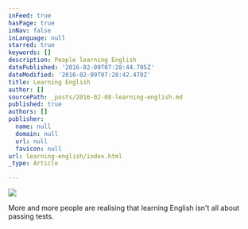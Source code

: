 ```yaml
---
inFeed: true
hasPage: true
inNav: false
inLanguage: null
starred: true
keywords: []
description: People learning English
datePublished: '2016-02-09T07:28:44.705Z'
dateModified: '2016-02-09T07:28:42.478Z'
title: Learning English
author: []
sourcePath: _posts/2016-02-08-learning-english.md
published: true
authors: []
publisher:
  name: null
  domain: null
  url: null
  favicon: null
url: learning-english/index.html
_type: Article

---
```

![](https://the-grid-user-content.s3-us-west-2.amazonaws.com/ce9cf996-8060-49b4-9799-7dd072f7c3f6.png)

More and more people are realising that learning English isn't all about passing tests.